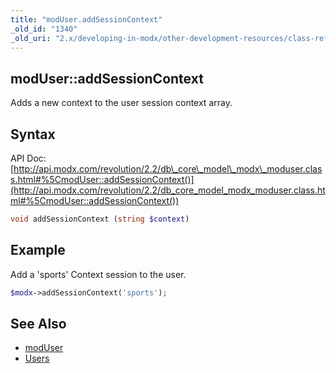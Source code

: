 ```yaml
---
title: "modUser.addSessionContext"
_old_id: "1340"
_old_uri: "2.x/developing-in-modx/other-development-resources/class-reference/moduser/moduser.addsessioncontext"
---
```


## modUser::addSessionContext

Adds a new context to the user session context array.

## Syntax

API Doc: [http://api.modx.com/revolution/2.2/db\_core\_model\_modx\_moduser.class.html#%5CmodUser::addSessionContext()](http://api.modx.com/revolution/2.2/db_core_model_modx_moduser.class.html#%5CmodUser::addSessionContext())

``` php
void addSessionContext (string $context)
```

## Example

Add a 'sports' Context session to the user.

``` php
$modx->addSessionContext('sports');
```

## See Also

- [modUser](extending-modx/core-model/moduser)
- [Users](building-sites/client-proofing/security/users)
